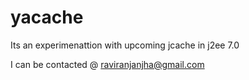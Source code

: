 yacache
=======
Its an experimenattion with upcoming jcache in j2ee 7.0

I can be contacted @ 
raviranjanjha@gmail.com